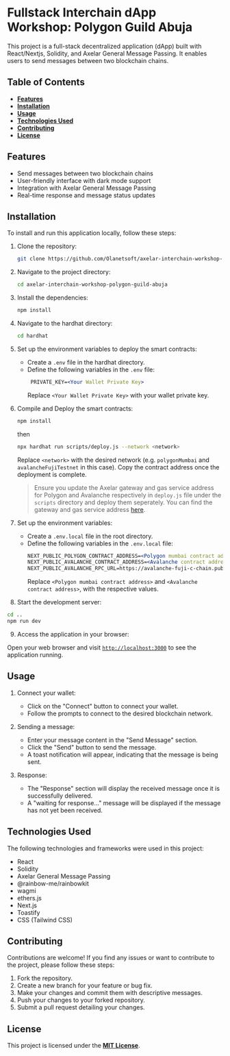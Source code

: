 # **Fullstack Interchain dApp Workshop: Polygon Guild Abuja**

This project is a full-stack decentralized application (dApp) built with React/Nextjs, Solidity, and Axelar General Message Passing. It enables users to send messages between two blockchain chains.

## **Table of Contents**

- [**Features**](https://github.com/Olanetsoft/axelar-interchain-workshop-polygon-guild-abuja#features)
- [**Installation**](#installation)
- [**Usage**](#usage)
- [**Technologies Used**](#technologies-used)
- [**Contributing**](#contributing)
- [**License**](#license)

## **Features**

- Send messages between two blockchain chains
- User-friendly interface with dark mode support
- Integration with Axelar General Message Passing
- Real-time response and message status updates

## **Installation**

To install and run this application locally, follow these steps:

1. Clone the repository:

   ```bash
   git clone https://github.com/Olanetsoft/axelar-interchain-workshop-polygon-guild-abuja.git
   ```

2. Navigate to the project directory:

   ```bash
   cd axelar-interchain-workshop-polygon-guild-abuja
   ```

3. Install the dependencies:

   ```bash
   npm install
   ```

4. Navigate to the hardhat directory:

   ```bash
   cd hardhat
   ```

5. Set up the environment variables to deploy the smart contracts:

   - Create a `.env` file in the hardhat directory.
   - Define the following variables in the `.env` file:
     ```apache
      PRIVATE_KEY=<Your Wallet Private Key>
     ```
     Replace `<Your Wallet Private Key>` with your wallet private key.

6. Compile and Deploy the smart contracts:

   ```bash
   npm install
   ```
   then
   
   ```bash
   npx hardhat run scripts/deploy.js --network <network>
   ```

   Replace `<network>` with the desired network (e.g. `polygonMumbai` and `avalancheFujiTestnet` in this case). Copy the contract address once the deployment is complete.
   
   > Ensure you update the Axelar gateway and gas service address for Polygon and Avalanche respectively in `deploy.js` file under the `scripts` directory and deploy them seperately. You  can find the gateway and gas service address [here](https://docs.axelar.dev/resources/testnet).

7. Set up the environment variables:

   - Create a `.env.local` file in the root directory.
   - Define the following variables in the `.env.local` file:
     ```apache
     NEXT_PUBLIC_POLYGON_CONTRACT_ADDRESS=<Polygon mumbai contract address>
     NEXT_PUBLIC_AVALANCHE_CONTRACT_ADDRESS=<Avalanche contract address>
     NEXT_PUBLIC_AVALANCHE_RPC_URL=https://avalanche-fuji-c-chain.publicnode.com
     ```
     Replace `<Polygon mumbai contract address>` and `<Avalanche contract address>`, with the respective values.

8. Start the development server:

```bash
cd ..
npm run dev
```

9.  Access the application in your browser:

Open your web browser and visit [`http://localhost:3000`](http://localhost:3000) to see the application running.

## **Usage**

1. Connect your wallet:

   - Click on the "Connect" button to connect your wallet.
   - Follow the prompts to connect to the desired blockchain network.

2. Sending a message:

   - Enter your message content in the "Send Message" section.
   - Click the "Send" button to send the message.
   - A toast notification will appear, indicating that the message is being sent.

3. Response:

   - The "Response" section will display the received message once it is successfully delivered.
   - A "waiting for response..." message will be displayed if the message has not yet been received.

## **Technologies Used**

The following technologies and frameworks were used in this project:

- React
- Solidity
- Axelar General Message Passing
- @rainbow-me/rainbowkit
- wagmi
- ethers.js
- Next.js
- Toastify
- CSS (Tailwind CSS)

## **Contributing**

Contributions are welcome! If you find any issues or want to contribute to the project, please follow these steps:

1. Fork the repository.
2. Create a new branch for your feature or bug fix.
3. Make your changes and commit them with descriptive messages.
4. Push your changes to your forked repository.
5. Submit a pull request detailing your changes.

## **License**

This project is licensed under the [**MIT License**](https://chat.openai.com/LICENSE).
